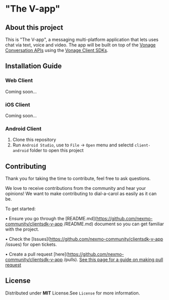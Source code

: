 # "The V-app"


## About this project

This is "The V-app", a messaging multi-platform application that lets uses chat via text, voice and video. The app will be built on top of the [Vonage Conversation APIs](https://developer.nexmo.com/conversation/overview) using the [Vonage Client SDKs](https://developer.nexmo.com/client-sdk/overview).



## Installation Guide


### Web Client

Coming soon...


### iOS Client

Coming soon...


### Android Client

1. Clone this repository
2. Run `Android Studio`, use to `File` -> `Open` menu and selectd `client-android` folder to open this project

## Contributing

Thank you for taking the time to contribute, feel free to ask questions.

We love to receive contributions from the community and hear your opinions! We want to make contributing to dial-a-carol as easily as it can be.

To get started:

•	Ensure you go through the [README.md](https://github.com/nexmo-community/clientsdk-v-app
/README.md) document so you can get familiar with the project.

•	Check the [Issues](https://github.com/nexmo-community/clientsdk-v-app
/issues) for open tickets.

•	Create a pull request [here](https://github.com/nexmo-community/clientsdk-v-app
/pulls). [See this page for a guide on making pull request](https://docs.github.com/en/free-pro-team@latest/github/collaborating-with-issues-and-pull-requests/creating-a-pull-request)


## License
  Distributed under **MIT** License.See `License` for more information.
